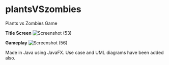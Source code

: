 # plantsVSzombies
Plants vs Zombies Game

**Title Screen**
![Screenshot (53)](https://user-images.githubusercontent.com/49494567/97796782-57b49500-1c3c-11eb-8053-184af44a92ba.png)

**Gameplay**
![Screenshot (56)](https://user-images.githubusercontent.com/49494567/97796751-f987b200-1c3b-11eb-8280-bd624d5c80cb.png)

Made in Java using JavaFX. Use case and UML diagrams have been added also.
